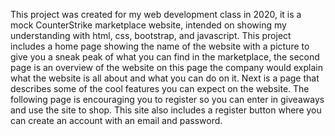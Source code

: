 This project was created for my web development class in 2020, it is a mock CounterStrike marketplace website, intended on showing my understanding with html, css, bootstrap, and javascript. This project includes a home page showing the name of the website with a picture to give you a sneak peak of what you can find in the marketplace, the second page is an overview of the website on this page the company would explain what the website is all about and what you can do on it. Next is a page that describes some of the cool features you can expect on the website. The following page is encouraging you to register so you can enter in giveaways and use the site to shop. This site also includes a register button where you can create an account with an email and password.
